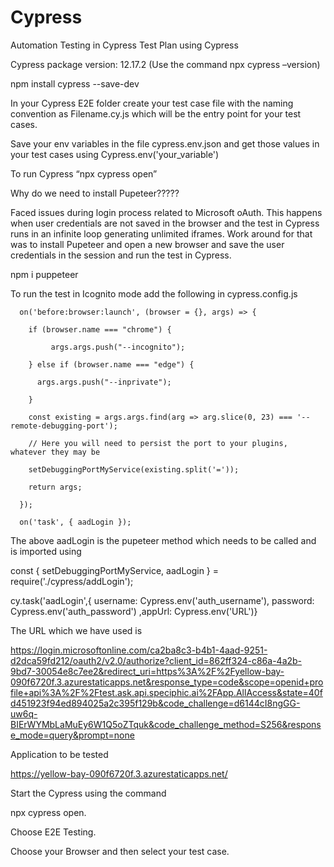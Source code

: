# Cypress
Automation Testing in Cypress
Test Plan using Cypress 

Cypress package version: 12.17.2 (Use the command npx cypress –version) 

npm install cypress --save-dev 

In your Cypress E2E folder create your test case file with the naming convention as Filename.cy.js which will be the entry point for your test cases.  

Save your env variables in the file cypress.env.json and get those values in your test cases using Cypress.env('your_variable') 

To run Cypress “npx cypress open” 

Why do we need to install Pupeteer????? 

Faced issues during login process related to Microsoft oAuth. This happens when user credentials are not saved in the browser and the test in Cypress runs in an infinite loop generating unlimited iframes.  Work around for that was to install Pupeteer and open a new browser and save the user credentials in the session and run the test in Cypress. 

npm i puppeteer 

To run the test in Icognito mode add the following in cypress.config.js  

      on('before:browser:launch', (browser = {}, args) => { 

        if (browser.name === "chrome") { 

             args.args.push("--incognito"); 

        } else if (browser.name === "edge") { 

          args.args.push("--inprivate"); 

        } 

        const existing = args.args.find(arg => arg.slice(0, 23) === '--remote-debugging-port'); 

        // Here you will need to persist the port to your plugins, whatever they may be 

        setDebuggingPortMyService(existing.split('=')); 

        return args; 

      }); 

      on('task', { aadLogin }); 

 

The above aadLogin is the pupeteer method which needs to be called and is imported using 

const { setDebuggingPortMyService, aadLogin } = require('./cypress/addLogin'); 

 

 cy.task('aadLogin',{ username: Cypress.env('auth_username'), password: Cypress.env('auth_password') ,appUrl: Cypress.env('URL')} 

 

 

 

The URL which we have used is  

https://login.microsoftonline.com/ca2ba8c3-b4b1-4aad-9251-d2dca59fd212/oauth2/v2.0/authorize?client_id=862ff324-c86a-4a2b-9bd7-30054e8c7ee2&redirect_uri=https%3A%2F%2Fyellow-bay-090f6720f.3.azurestaticapps.net&response_type=code&scope=openid+profile+api%3A%2F%2Ftest.ask.api.speciphic.ai%2FApp.AllAccess&state=40fd451923f94ed894025a2c395f129b&code_challenge=d6144cI8ngGG-uw6q-BIErWYMbLaMuEy6W1Q5oZTquk&code_challenge_method=S256&response_mode=query&prompt=none 

 

Application to be tested 

https://yellow-bay-090f6720f.3.azurestaticapps.net/ 

Start the Cypress using the command  

npx cypress open. 

Choose E2E Testing. 

Choose your Browser and then select your test case. 
